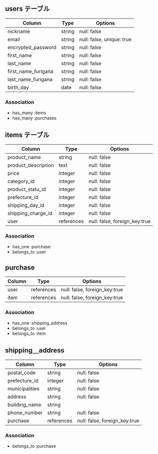 ## users テーブル

| Column             |  Type     |   Options                  |
| ------------------ | --------- | -------------------------- |
| nickname           | string    | null: false                |
| email              | string    | null: false, unique: true  |
| encrypted_password | string    | null: false                |
| first_name         | string    | null: false                |
| last_name          | string    | null: false                |
| first_name_furigana| string    | null: false                |
| last_name_furigana | string    | null: false                |
| birth_day          | date      | null: false                |

### Association

- has_many :items
- has_many :purchases

## items テーブル

| Column              |  Type     |   Options                     |
| ------------------- | --------- | ----------------------------- |
| product_name        | string    | null: false                   |
| product_description | text      | null: false                   |
| price               | integer   | null: false                   |
| category_id         | integer   | null: false                   |
| product_statu_id    | integer   | null: false                   |
| prefecture_id       | integer   | null: false                   |
| shipping_day_id     | integer   | null: false                   |
| shipping_charge_id  | integer   | null: false                   |
| user                | references| null: false, foreign_key:true |

### Association

- has_one    :purchase
- belongs_to :user 

## purchase

| Column              |  Type      |   Options                     |
| ------------------- | ---------- | ----------------------------- |
| user                | references | null: false, foreign_key:true |
| item                | references | null: false, foreign_key:true |

### Association

- has_one     :shipping_address
- belongs_to  :user
- belongs_to  :item

## shipping＿address

| Column              |  Type     |   Options                   |
| ------------------- | --------- | --------------------------- |
| postal_code         | string    | null: false                 |
| prefecture_id       | integer   | null: false                 |
| municipalities      | string    | null: false                 |
| address             | string    | null: false                 |
| building_name       | string    |                             |
| phone_number        | string    | null: false                 |
| purchase            | references| null: false, foreign_key:true|

### Association

- belongs_to :purchase
